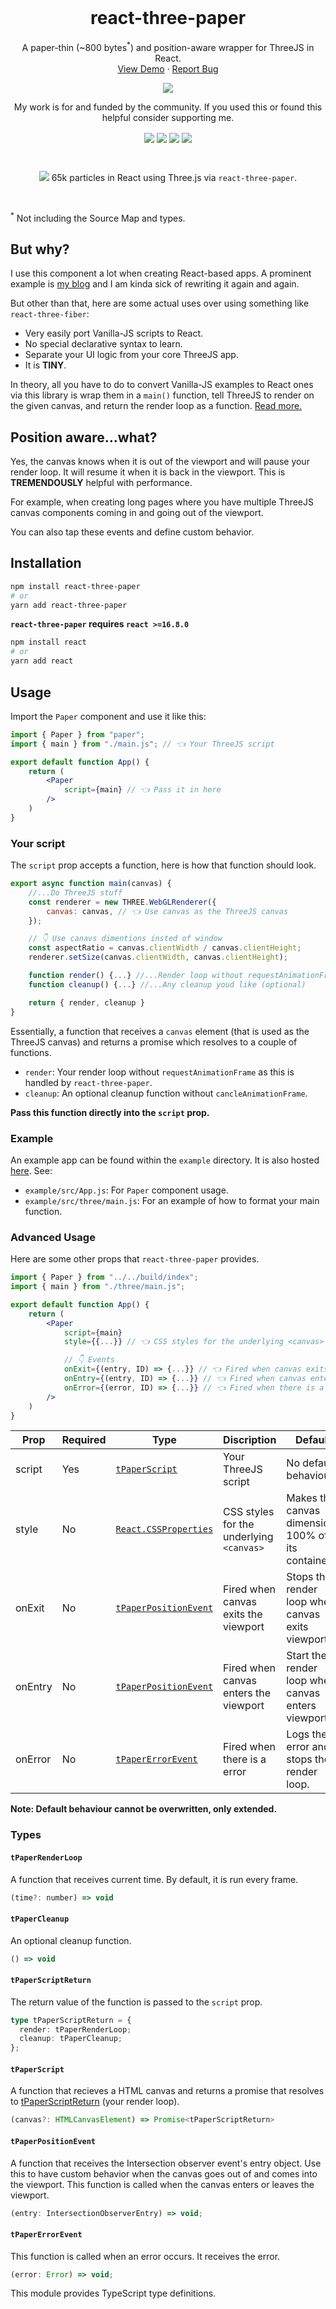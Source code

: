 <br />
<p align="center">
    
  <h1 align="center">react-three-paper</h1>
  
  <p align="center">
    A paper-thin (~800 bytes<sup>*</sup>) and position-aware wrapper for ThreeJS in React.
    <br />
    <a href="https://farazzshaikh.github.io/react-three-paper/">View Demo</a>
    ·
    <a href="https://github.com/FarazzShaikh/react-three-paper/issues/new">Report Bug</a>
  </p>
  <p align="center">
    <a href="https://www.npmjs.com/package/react-three-paper"><img align="center" src="https://img.shields.io/npm/v/react-three-paper?color=cc3534&style=for-the-badge" /></a>
  </p>

  <p align="center">
    My work is for and funded by the community. If you used this or found this helpful consider supporting me.
  </p>

  <p align="center">
    <a href="https://farazzshaikh.github.io/experiments/examples/support.html?via=ETH"><img align="center" src="https://img.shields.io/badge/Ethereum-A6A9AA?style=for-the-badge&logo=ethereum&logoColor=white" /></a>
    <a href="https://farazzshaikh.github.io/experiments/examples/support.html?via=BTC"><img align="center" src="https://img.shields.io/badge/Bitcoin-000000?style=for-the-badge&logo=bitcoin&logoColor=white" /></a>
    <a href="https://farazzshaikh.github.io/experiments/examples/support.html?via=DOGE"><img align="center" src="https://img.shields.io/badge/dogecoin-C2A633?style=for-the-badge&logo=dogecoin&logoColor=white" /></a>
     <a href="https://paypal.me/farazzshaikh"><img align="center" src="https://img.shields.io/badge/PayPal-00457C?style=for-the-badge&logo=paypal&logoColor=white" /></a>
  </p>
</p>


<br />

  <p align="center">
    <img src="Assets/banner.png" ></img>
    65k particles in React using Three.js via <code>react-three-paper</code>.
  </p>

<br />

<sup>*</sup> Not including the Source Map and types.

## But why?

I use this component a lot when creating React-based apps. A prominent example is [my blog](https://github.com/FarazzShaikh/blog) and I am kinda sick of rewriting it again and again.

But other than that, here are some actual uses over using something like `react-three-fiber`:

- Very easily port Vanilla-JS scripts to React.
- No special declarative syntax to learn.
- Separate your UI logic from your core ThreeJS app.
- It is **TINY**.

In theory, all you have to do to convert Vanilla-JS examples to React ones via this library is wrap them in a `main()` function, tell ThreeJS to render on the given canvas, and return the render loop as a function. [Read more.](#your-script)

## Position aware...what?

Yes, the canvas knows when it is out of the viewport and will pause your render loop. It will resume it when it is back in the viewport. This is **TREMENDOUSLY** helpful with performance. 

For example, when creating long pages where you have multiple ThreeJS canvas components coming in and going out of the viewport.

You can also tap these events and define custom behavior.

## Installation

```bash
npm install react-three-paper
# or
yarn add react-three-paper
```

**`react-three-paper` requires `react >=16.8.0`**

```bash
npm install react
# or
yarn add react
```

## Usage

Import the `Paper` component and use it like this:

```jsx
import { Paper } from "paper";
import { main } from "./main.js"; // 👈 Your ThreeJS script

export default function App() {
    return (
        <Paper 
            script={main} // 👈 Pass it in here
        />
    )
}
```

### Your script

The `script` prop accepts a function, here is how that function should look.

```js
export async function main(canvas) {
    //...Do ThreeJS stuff
    const renderer = new THREE.WebGLRenderer({
        canvas: canvas, // 👈 Use canvas as the ThreeJS canvas
    });

    // 👇 Use canavs dimentions insted of window
    const aspectRatio = canvas.clientWidth / canvas.clientHeight;
    renderer.setSize(canvas.clientWidth, canvas.clientHeight);

    function render() {...} //...Render loop without requestAnimationFrame()
    function cleanup() {...} //...Any cleanup youd like (optional)

    return { render, cleanup }
}
```

Essentially, a function that receives a `canvas` element (that is used as the ThreeJS canvas) and returns a promise which resolves to a couple of functions.

- `render`: Your render loop without `requestAnimationFrame` as this is handled by `react-three-paper`.
- `cleanup`: An optional cleanup function without `cancleAnimationFrame`.

**Pass this function directly into the `script` prop.**

### Example

An example app can be found within the `example` directory. It is also hosted [here](https://farazzshaikh.github.io/react-three-paper/example). See:

- `example/src/App.js`: For `Paper` component usage. 
- `example/src/three/main.js`: For an example of how to format your main function.

### Advanced Usage

Here are some other props that `react-three-paper` provides.

```jsx
import { Paper } from "../../build/index";
import { main } from "./three/main.js";

export default function App() {
    return (
        <Paper 
            script={main}
            style={{...}} // 👈 CSS styles for the underlying <canvas>

            // 👇 Events
            onExit={(entry, ID) => {...}} // 👈 Fired when canvas exits the viewport
            onEntry={(entry, ID) => {...}} // 👈 Fired when canvas enters the viewport
            onError={(error, ID) => {...}} // 👈 Fired when there is a error
        />
    )
}
```

| Prop | Required | Type | Discription | Default |
|-|-|-|-|-|
| script | Yes | [`tPaperScript`](#tpaperscript) | Your ThreeJS script | No default behaviour |
| style | No | [`React.CSSProperties`](https://reactjs.org/docs/faq-styling.html) | CSS  styles for the underlying `<canvas>` | Makes the canvas dimensions 100% of its container. |
| onExit | No | [`tPaperPositionEvent`](#tpaperpositionevent) | Fired when canvas exits the viewport | Stops the render loop when canvas exits viewport. |
| onEntry | No | [`tPaperPositionEvent`](#tpaperpositionevent) | Fired when canvas enters the viewport | Start the render loop when canvas enters viewport. |
| onError | No | [`tPaperErrorEvent`](#tpapererrorevent) | Fired when there is a error | Logs the error and stops the render loop. |

**Note: Default behaviour cannot be overwritten, only extended.**

### Types

#### `tPaperRenderLoop`

A function that receives current time. By default, it is run every frame.

```js
(time?: number) => void
```

#### `tPaperCleanup`

An optional cleanup function.

```js
() => void
```

#### `tPaperScriptReturn`

The return value of the function is passed to the `script` prop.

```ts
type tPaperScriptReturn = {
  render: tPaperRenderLoop;
  cleanup: tPaperCleanup;
};
```

#### `tPaperScript`

A function that recieves a HTML canvas and returns a promise that resolves to [tPaperScriptReturn](#tpaperscriptreturn) (your render loop).

```js
(canvas?: HTMLCanvasElement) => Promise<tPaperScriptReturn>
```

#### `tPaperPositionEvent`

A function that receives the Intersection observer event's entry object. Use this to have custom behavior when the canvas goes out of and comes into the viewport. This function is called when the canvas enters or leaves the viewport.

```js
(entry: IntersectionObserverEntry) => void;
```

#### `tPaperErrorEvent`

This function is called when an error occurs. It receives the error.

```js
(error: Error) => void;
```

This module provides TypeScript type definitions.